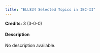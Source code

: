 ```yaml
---
title: "ELL834 Selected Topics in IEC-II"
---
```

**Credits:** 3 (3-0-0)

#### Description
No description available.